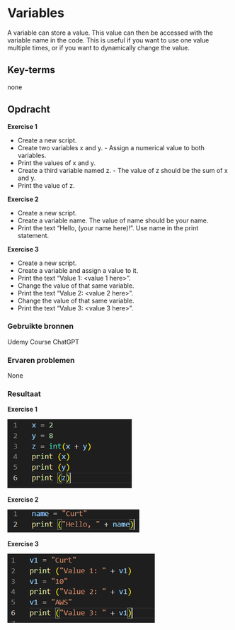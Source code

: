 # Variables
A variable can store a value. This value can then be accessed with the variable name in the code. This is useful if you want to use one value multiple times, or if you want to dynamically change the value.

## Key-terms
none

## Opdracht
**Exercise 1**
- Create a new script.
- Create two variables x and y. - Assign a numerical value to both variables.
- Print the values of x and y.
- Create a third variable named z. - The value of z should be the sum of x and y.
- Print the value of z.

**Exercise 2**
- Create a new script.
- Create a variable name. The value of name should be your name.
- Print the text “Hello, (your name here)!”. Use name in the print statement.

**Exercise 3**
- Create a new script.
- Create a variable and assign a value to it.
- Print the text “Value 1: <value 1 here>”.
- Change the value of that same variable.
- Print the text “Value 2: <value 2 here>”.
- Change the value of that same variable.
- Print the text “Value 3: <value 3 here>”.

### Gebruikte bronnen
Udemy Course
ChatGPT
### Ervaren problemen
None

### Resultaat
**Exercise 1**

![Alt text](../00_includes/Week-10-To-16-Python/PRG-02-EX1.PNG)

**Exercise 2**

![Alt text](../00_includes/Week-10-To-16-Python/PRG-02-EX2.PNG)

**Exercise 3**

![Alt text](../00_includes/Week-10-To-16-Python/PRG-02-EX3.PNG)
































